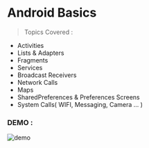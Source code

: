 # Android Basics

> Topics Covered : 
 * Activities 
 * Lists & Adapters 
 * Fragments 
 * Services 
 * Broadcast Receivers 
 * Network Calls 
 * Maps 
 * SharedPreferences & Preferences Screens
 * System Calls( WIFI, Messaging, Camera ... )

### DEMO :

![demo](https://github.com/ayoubensalem/TP_ANDROID/blob/master/demo/anim.gif) 
